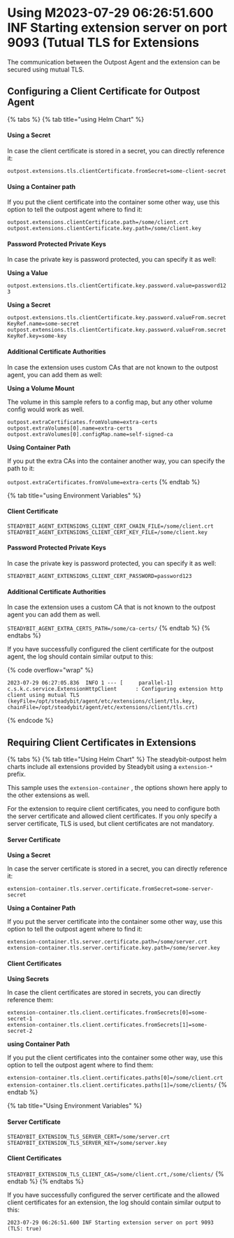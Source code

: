 # Using M2023-07-29 06:26:51.600 INF Starting extension server on port 9093 (Tutual TLS for Extensions

The communication between the Outpost Agent and the extension can be secured using mutual TLS.

## Configuring a Client Certificate for Outpost Agent

{% tabs %}
{% tab title="using Helm Chart" %}
#### Using a Secret

In case the client certificate is stored in a secret, you can directly reference it:

`outpost.extensions.tls.clientCertificate.fromSecret=some-client-secret`

#### Using a Container path

If you put the client certificate into the container some other way, use this option to tell the outpost agent where to find it:

`outpost.extensions.clientCertificate.path=/some/client.crt`\
`outpost.extensions.clientCertificate.key.path=/some/client.key`

#### Password Protected Private Keys

In case the private key is password protected, you can specify it as well:

**Using a Value**

`outpost.extensions.tls.clientCertificate.key.password.value=password123`

**Using a Secret**

`outpost.extensions.tls.clientCertificate.key.password.valueFrom.secretKeyRef.name=some-secret`\
`outpost.extensions.tls.clientCertificate.key.password.valueFrom.secretKeyRef.key=some-key`

#### Additional Certificate Authorities

In case the extension uses custom CAs that are not known to the outpost agent, you can add them as well:

**Using a Volume Mount**

The volume in this sample refers to a config map, but any other volume config would work as well.

`outpost.extraCertificates.fromVolume=extra-certs`\
`outpost.extraVolumes[0].name=extra-certs`\
`outpost.extraVolumes[0].configMap.name=self-signed-ca`

**Using Container Path**

If you put the extra CAs into the container another way, you can specify the path to it:

`outpost.extraCertificates.fromVolume=extra-certs`
{% endtab %}

{% tab title="using Environment Variables" %}
#### Client Certificate

`STEADYBIT_AGENT_EXTENSIONS_CLIENT_CERT_CHAIN_FILE=/some/client.crt`\
`STEADYBIT_AGENT_EXTENSIONS_CLIENT_CERT_KEY_FILE=/some/client.key`

#### Password Protected Private Keys

In case the private key is password protected, you can specify it as well:

`STEADYBIT_AGENT_EXTENSIONS_CLIENT_CERT_PASSWORD=password123`

#### Additional Certificate Authorities

In case the extension uses a custom CA that is not known to the outpost agent you can add them as well.

`STEADYBIT_AGENT_EXTRA_CERTS_PATH=/some/ca-certs/`
{% endtab %}
{% endtabs %}

If you have successfully configured the client certificate for the outpost agent, the log should contain similar output to this:

{% code overflow="wrap" %}
```
2023-07-29 06:27:05.836  INFO 1 --- [     parallel-1] c.s.k.c.service.ExtensionHttpClient      : Configuring extension http client using mutual TLS (keyFile=/opt/steadybit/agent/etc/extensions/client/tls.key, chainFile=/opt/steadybit/agent/etc/extensions/client/tls.crt)
```
{% endcode %}

## Requiring Client Certificates in Extensions

{% tabs %}
{% tab title="Using Helm Chart" %}
The steadybit-outpost helm charts include all extensions provided by Steadybit using a `extension-*` prefix.&#x20;

This sample uses the `extension-container` , the options shown here apply to the other extensions as well.&#x20;

For the extension to require client certificates, you need to configure both the server certificate and allowed client certificates. If you only specify a server certificate, TLS is used, but client certificates are not mandatory.

#### Server Certificate

**Using a Secret**

In case the server certificate is stored in a secret, you can directly reference it:

`extension-container.tls.server.certificate.fromSecret=some-server-secret`

**Using a Container Path**

If you put the server certificate into the container some other way, use this option to tell the outpost agent where to find it:

`extension-container.tls.server.certificate.path=/some/server.crt`\
`extension-container.tls.server.certificate.key.path=/some/server.key`

#### Client Certificates

**Using Secrets**

In case the client certificates are stored in secrets, you can directly reference them:

`extension-container.tls.client.certificates.fromSecrets[0]=some-secret-1`\
`extension-container.tls.client.certificates.fromSecrets[1]=some-secret-2`

**using Container Path**

If you put the client certificates into the container some other way, use this option to tell the outpost agent where to find them:

`extension-container.tls.client.certificates.paths[0]=/some/client.crt`\
`extension-container.tls.client.certificates.paths[1]=/some/clients/`
{% endtab %}

{% tab title="Using Environment Variables" %}
#### Server Certificate

`STEADYBIT_EXTENSION_TLS_SERVER_CERT=/some/server.crt`\
`STEADYBIT_EXTENSION_TLS_SERVER_KEY=/some/server.key`

#### Client Certificates

`STEADYBIT_EXTENSION_TLS_CLIENT_CAS=/some/client.crt,/some/clients/`
{% endtab %}
{% endtabs %}

If you have successfully configured the server certificate and the allowed client certificates for an extension, the log should contain similar output to this:

```
2023-07-29 06:26:51.600 INF Starting extension server on port 9093 (TLS: true)
```
